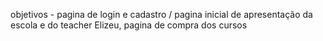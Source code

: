 objetivos - pagina de login e cadastro / pagina inicial de apresentação da escola e do teacher Elizeu, pagina de compra dos cursos
